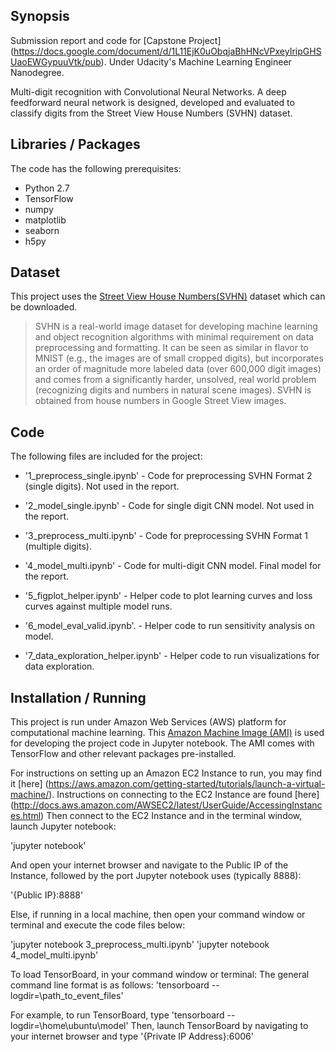 ## Synopsis

Submission report and code for [Capstone Project] (https://docs.google.com/document/d/1L11EjK0uObqjaBhHNcVPxeyIripGHSUaoEWGypuuVtk/pub).
Under Udacity's Machine Learning Engineer Nanodegree.

Multi-digit recognition with Convolutional Neural Networks.
A deep feedforward neural network is designed, developed and evaluated to classify digits from the Street View House Numbers (SVHN) dataset.

## Libraries / Packages

The code has the following prerequisites:
* Python 2.7
* TensorFlow
* numpy
* matplotlib
* seaborn
* h5py

## Dataset

This project uses the [Street View House Numbers(SVHN)](http://ufldl.stanford.edu/housenumbers/) dataset which can be downloaded.

>SVHN is a real-world image dataset for developing machine learning and object recognition algorithms with minimal requirement on data preprocessing and formatting. It can be seen as similar in flavor to MNIST (e.g., the images are of small cropped digits), but incorporates an order of magnitude more labeled data (over 600,000 digit images) and comes from a significantly harder, unsolved, real world problem (recognizing digits and numbers in natural scene images). SVHN is obtained from house numbers in Google Street View images. 

## Code
The following files are included for the project:
* '1_preprocess_single.ipynb' - Code for preprocessing SVHN Format 2 (single digits). Not used in the report.
* '2_model_single.ipynb' - Code for single digit CNN model. Not used in the report.
* '3_preprocess_multi.ipynb' - Code for preprocessing SVHN Format 1 (multiple digits).
* '4_model_multi.ipynb' - Code for multi-digit CNN model. Final model for the report.

* '5_figplot_helper.ipynb' - Helper code to plot learning curves and loss curves against multiple model runs.
* '6_model_eval_valid.ipynb'. - Helper code to run sensitivity analysis on model.
* '7_data_exploration_helper.ipynb' - Helper code to run visualizations for data exploration.

## Installation / Running

This project is run under Amazon Web Services (AWS) platform for computational machine learning.
This [Amazon Machine Image (AMI)](https://aws.amazon.com/marketplace/pp/B01EYKBEQ0) is used for developing the project code in Jupyter notebook.
The AMI comes with TensorFlow and other relevant packages pre-installed.

For instructions on setting up an Amazon EC2 Instance to run, you may find it [here] (https://aws.amazon.com/getting-started/tutorials/launch-a-virtual-machine/).
Instructions on connecting to the EC2 Instance are found [here] (http://docs.aws.amazon.com/AWSEC2/latest/UserGuide/AccessingInstances.html)
Then connect to the EC2 Instance and in the terminal window, launch Jupyter notebook:

'jupyter notebook'

And open your internet browser and navigate to the Public IP of the Instance, followed by the port Jupyter notebook uses (typically 8888):

'{Public IP}:8888'

Else, if running in a local machine, then open your command window or terminal and execute the code files below:

'jupyter notebook 3_preprocess_multi.ipynb'
'jupyter notebook 4_model_multi.ipynb'

To load TensorBoard, in your command window or terminal:
The general command line format is as follows:
'tensorboard --logdir=\path_to_event_files'

For example, to run TensorBoard, type 
'tensorboard --logdir=\home\ubuntu\model'
Then, launch TensorBoard by navigating to your internet browser and type 
'{Private IP Address}:6006'




